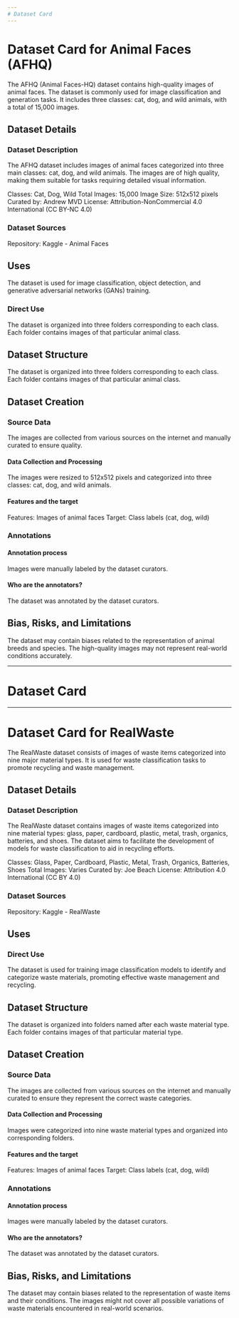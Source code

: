 ```yaml
---
# Dataset Card
---
```


# Dataset Card for Animal Faces (AFHQ)

The AFHQ (Animal Faces-HQ) dataset contains high-quality images of animal faces. The dataset is commonly used for image classification and generation tasks. It includes three classes: cat, dog, and wild animals, with a total of 15,000 images.

## Dataset Details

### Dataset Description

The AFHQ dataset includes images of animal faces categorized into three main classes: cat, dog, and wild animals. The images are of high quality, making them suitable for tasks requiring detailed visual information.

Classes: Cat, Dog, Wild
Total Images: 15,000
Image Size: 512x512 pixels
Curated by: Andrew MVD
License: Attribution-NonCommercial 4.0 International (CC BY-NC 4.0)

### Dataset Sources 

Repository: Kaggle - Animal Faces

## Uses

The dataset is used for image classification, object detection, and generative adversarial networks (GANs) training.

### Direct Use

The dataset is organized into three folders corresponding to each class. Each folder contains images of that particular animal class.


## Dataset Structure

The dataset is organized into three folders corresponding to each class. Each folder contains images of that particular animal class.

## Dataset Creation

### Source Data

The images are collected from various sources on the internet and manually curated to ensure quality.
#### Data Collection and Processing

The images were resized to 512x512 pixels and categorized into three classes: cat, dog, and wild animals.

#### Features and the target

Features: Images of animal faces
Target: Class labels (cat, dog, wild)

### Annotations 

#### Annotation process

Images were manually labeled by the dataset curators.

#### Who are the annotators?

The dataset was annotated by the dataset curators.

## Bias, Risks, and Limitations

The dataset may contain biases related to the representation of animal breeds and species. The high-quality images may not represent real-world conditions accurately.


---
# Dataset Card
---

# Dataset Card for RealWaste

The RealWaste dataset consists of images of waste items categorized into nine major material types. It is used for waste classification tasks to promote recycling and waste management.

## Dataset Details

### Dataset Description

The RealWaste dataset contains images of waste items categorized into nine material types: glass, paper, cardboard, plastic, metal, trash, organics, batteries, and shoes. The dataset aims to facilitate the development of models for waste classification to aid in recycling efforts.

Classes: Glass, Paper, Cardboard, Plastic, Metal, Trash, Organics, Batteries, Shoes
Total Images: Varies
Curated by: Joe Beach
License: Attribution 4.0 International (CC BY 4.0)

### Dataset Sources 

Repository: Kaggle - RealWaste

## Uses

### Direct Use

The dataset is used for training image classification models to identify and categorize waste materials, promoting effective waste management and recycling.

## Dataset Structure

The dataset is organized into folders named after each waste material type. Each folder contains images of that particular material type.

## Dataset Creation

### Source Data

The images are collected from various sources on the internet and manually curated to ensure they represent the correct waste categories.

#### Data Collection and Processing

Images were categorized into nine waste material types and organized into corresponding folders.


#### Features and the target

Features: Images of animal faces
Target: Class labels (cat, dog, wild)

### Annotations 

#### Annotation process

Images were manually labeled by the dataset curators.

#### Who are the annotators?

The dataset was annotated by the dataset curators.

## Bias, Risks, and Limitations

The dataset may contain biases related to the representation of waste items and their conditions. The images might not cover all possible variations of waste materials encountered in real-world scenarios.



